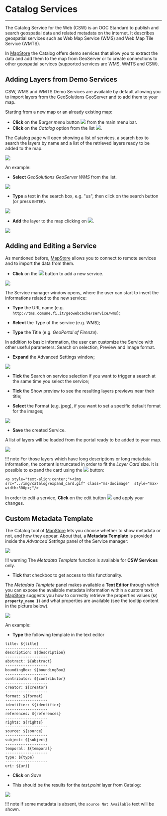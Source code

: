 # Catalog Services
******************

The Catalog Service for the Web (CSW) is an OGC Standard to publish and search geospatial data and related metadata on the internet. It describes geospatial services such as Web Map Service (WMS) and Web Map Tile Service (WMTS).

In [MapStore](https://mapstore.geo-solutions.it/mapstore/#/) the Catalog offers demo services that allow you to extract the data and add them to the map from GeoServer or to create connections to other geospatial services (supported services are WMS, WMTS and CSW).

Adding Layers from Demo Services
--------------------------------

CSW, WMS and WMTS Demo Services are available by default allowing you to import layers from the GeoSolutions GeoServer and to add them to your map.

Starting from a new map or an already existing map:

* **Click** on the *Burger menu* button <img src="../img/button/burger.jpg" class="ms-docbutton" /> from the main menu bar.
* **Click** on the *Catalog* option from the list <img src="../img/catalog/catalog-option.jpg" class="ms-docbutton" style="max-height:20px;" />.

The Catalog page will open showing a list of services, a search box to search the layers by name and a list of the retrieved layers ready to be added to the map.

<img src="../img/catalog/catalog_panel.jpg" class="ms-docimage"  style="max-width:500px;" />

An example:

* **Select** *GeoSolutions GeoServer WMS* from the list.

<img src="../img/catalog/service_list.jpg" class="ms-docimage"  style="max-width:500px;"/>

* **Type** a text in the search box, e.g. "us", then click on the search button (or press `ENTER`).

<img src="../img/catalog/catalog_search.jpg" class="ms-docimage"  style="max-width:500px;"/>

* **Add** the layer to the map clicking on <img src="../img/button/add_to_map_button.jpg" class="ms-docbutton"/>.

<img src="../img/catalog/added_layer.jpg" class="ms-docimage"/>

Adding and Editing a Service
----------------------------

As mentioned before, [MapStore](https://mapstore.geo-solutions.it/mapstore/#/) allows you to connect to remote services and to import the data from them.

* **Click** on the <img src="../img/button/+.jpg" class="ms-docbutton"/> button to add a new service.

<img src="../img/catalog/new_service.jpg" class="ms-docimage"  style="max-width:500px;"/>

The Service manager window opens, where the user can start to insert the informations related to the new service:

* **Type** the URL name (e.g. `http://tms.comune.fi.it/geowebcache/service/wms`);

* **Select** the Type of the service (e.g. *WMS*);

* **Type** the Title (e.g. *GeoPortal of Firenze*).

In addition to basic information, the user can customize the Service with other useful parameters: Search on selection, Preview and Image format.

* **Expand** the Advanced Settings window;

<img src="../img/catalog/add-service.jpg" class="ms-docimage"  style="max-width:500px;" />

* **Tick** the Search on service selection if you want to trigger a search at the same time you select the service;

* **Tick** the Show preview to see the resulting layers previews near their title;

* **Select** the Format (e.g. jpeg), if you want to set a specific default format for the images;

<img src="../img/catalog/cat-adv-settings.jpg" class="ms-docimage"  style="max-width:500px;"/>

* **Save** the created Service.

A list of layers will be loaded from the portal ready to be added to your map.

<img src="../img/catalog/catalog_firenze.jpg" class="ms-docimage"  style="max-width:500px;"/>

!!! note
    For those layers which have long descriptions or long metadata information, the content is truncated in order to fit the *Layer Card* size. It is possible to expand the card using the <img src="../img/button/expand_card_icon.jpg" class="ms-docbutton"/> button:

    <p style="text-align:center;"><img src="../img/catalog/expand_card.gif" class="ms-docimage"  style="max-width:300px;"/>

In order to edit a service, **Click** on the edit button <img src="../img/button/edit-service.jpg" class="ms-docbutton" /> and apply your changes.

Custom Metadata Template
------------------------

The Catalog tool of [MapStore](https://mapstore.geo-solutions.it/mapstore/#/) lets you choose whether to show metadata or not, and how they appear. About that, a **Metadata Template** is provided inside the *Advanced Settings* panel of the Service manager:

<img src="../img/catalog/metadata.jpg" class="ms-docimage"  style="max-width:500px;" />

!!! warning
    The *Metadata Template* function is available for **CSW Services** only.

* **Tick** that checkbox to get access to this functionality.

The *Metadata Template* panel makes available a **Text Editor** through which you can expose the available metadata information within a custom text. [MapStore](https://mapstore.geo-solutions.it/mapstore/#/) suggests you how to correctly retrieve the properties values (**`${ property_name }`**) and what properties are available (see the tooltip content in the picture below).

<img src="../img/catalog/metadata-tooltip.jpg" class="ms-docimage"  style="max-width:500px;" />

An example:

* **Type** the following template in the text editor

```
title: ${title}
-------------------
description: ${description}
-------------------
abstract: ${abstract}
-------------------
boundingBox: ${boundingBox}
-------------------
contributor: ${contributor}
-------------------
creator: ${creator}
-------------------
format: ${format}
-------------------
identifier: ${identifier}
-------------------
references: ${references}
-------------------
rights: ${rights}
-------------------
source: ${source}
-------------------
subject: ${subject}
-------------------
temporal: ${temporal}
-------------------
type: ${type}
-------------------
uri: ${uri}
```

* **Click** on *Save*

* This should be the results for the *test.point* layer from Catalog:

<img src="../img/catalog/metadata-det.gif" class="ms-docimage"  style="max-width:500px;"/>

!!! note
    If some metadata is absent, the `source Not Available` text will be shown.
